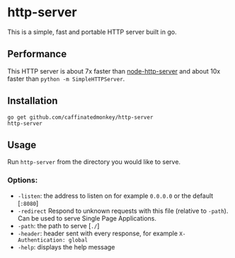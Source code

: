 http-server
==============

This is a simple, fast and portable HTTP server built in go.

Performance
-----------

This HTTP server is about 7x faster than [node-http-server](//github.com/nodeapps/http-server)
and about 10x faster than `python -m SimpleHTTPServer`.

Installation
------------

    go get github.com/caffinatedmonkey/http-server
    http-server

Usage
-----

Run `http-server` from the directory you would like to serve.

### Options:
 - `-listen`: the address to listen on for example `0.0.0.0` or the default
[`:8080`]
 - `-redirect` Respond to unknown requests with this file (relative to `-path`). Can be used to serve Single Page Applications.
 - `-path`: the path to serve [`./`]
 - `-header`: header sent with every response, for example `X-Authentication:
global`
 - `-help`: displays the help message

